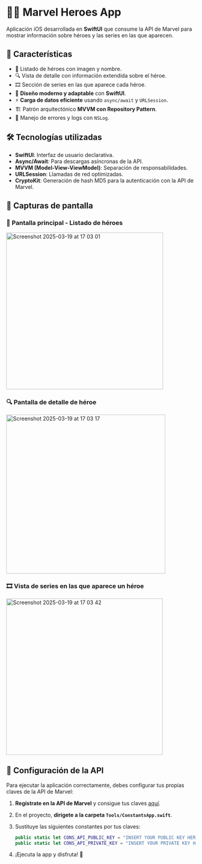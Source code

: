 # 🦸‍♂️ Marvel Heroes App

Aplicación iOS desarrollada en **SwiftUI** que consume la API de Marvel para mostrar información sobre héroes y las series en las que aparecen.

## 🚀 Características

- 📌 Listado de héroes con imagen y nombre.
- 🔍 Vista de detalle con información extendida sobre el héroe.
- 🎞️ Sección de series en las que aparece cada héroe.
- 🎨 **Diseño moderno y adaptable** con **SwiftUI**.
- ⚡ **Carga de datos eficiente** usando `async/await` y `URLSession`.
- 🏗️ Patrón arquitectónico **MVVM con Repository Pattern**.
- 🚦 Manejo de errores y logs con `NSLog`.

## 🛠 Tecnologías utilizadas

- **SwiftUI**: Interfaz de usuario declarativa.
- **Async/Await**: Para descargas asíncronas de la API.
- **MVVM (Model-View-ViewModel)**: Separación de responsabilidades.
- **URLSession**: Llamadas de red optimizadas.
- **CryptoKit**: Generación de hash MD5 para la autenticación con la API de Marvel.

## 📸 Capturas de pantalla

### 📌 Pantalla principal - Listado de héroes
<img width="417" alt="Screenshot 2025-03-19 at 17 03 01" src="https://github.com/user-attachments/assets/01a35058-6bdb-48d1-9acc-951f7eb8f189" />


### 🔍 Pantalla de detalle de héroe
<img width="423" alt="Screenshot 2025-03-19 at 17 03 17" src="https://github.com/user-attachments/assets/67043577-13d1-49a6-b2a8-b63a5c6ec30a" />


### 🎞️ Vista de series en las que aparece un héroe
<img width="416" alt="Screenshot 2025-03-19 at 17 03 42" src="https://github.com/user-attachments/assets/e46b7249-a7b1-4954-bfa0-00fab491f6e8" />


## 🔑 Configuración de la API

Para ejecutar la aplicación correctamente, debes configurar tus propias claves de la API de Marvel:

1. **Regístrate en la API de Marvel** y consigue tus claves [aquí](https://developer.marvel.com/).
2. En el proyecto, **dirígete a la carpeta `Tools/ConstantsApp.swift`**.
3. Sustituye las siguientes constantes por tus claves:

   ```swift
   public static let CONS_API_PUBLIC_KEY = "INSERT YOUR PUBLIC KEY HERE"
   public static let CONS_API_PRIVATE_KEY = "INSERT YOUR PRIVATE KEY HERE"
   ```
4. ¡Ejecuta la app y disfruta! 🎉
